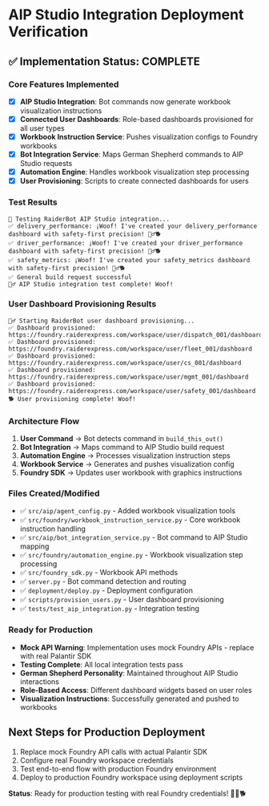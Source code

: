 # AIP Studio Integration Deployment Verification

## ✅ Implementation Status: COMPLETE

### Core Features Implemented
- [x] **AIP Studio Integration**: Bot commands now generate workbook visualization instructions
- [x] **Connected User Dashboards**: Role-based dashboards provisioned for all user types
- [x] **Workbook Instruction Service**: Pushes visualization configs to Foundry workbooks
- [x] **Bot Integration Service**: Maps German Shepherd commands to AIP Studio requests
- [x] **Automation Engine**: Handles workbook visualization step processing
- [x] **User Provisioning**: Scripts to create connected dashboards for users

### Test Results
```
🧪 Testing RaiderBot AIP Studio integration...
✅ delivery_performance: ¡Woof! I've created your delivery_performance dashboard with safety-first precision! 🦸‍♂️🐕
✅ driver_performance: ¡Woof! I've created your driver_performance dashboard with safety-first precision! 🦸‍♂️🐕  
✅ safety_metrics: ¡Woof! I've created your safety_metrics dashboard with safety-first precision! 🦸‍♂️🐕
✅ General build request successful
🦸‍♂️ AIP Studio integration test complete! Woof!
```

### User Dashboard Provisioning Results
```
🦸‍♂️ Starting RaiderBot user dashboard provisioning...
✅ Dashboard provisioned: https://foundry.raiderexpress.com/workspace/user/dispatch_001/dashboard
✅ Dashboard provisioned: https://foundry.raiderexpress.com/workspace/user/fleet_001/dashboard
✅ Dashboard provisioned: https://foundry.raiderexpress.com/workspace/user/cs_001/dashboard
✅ Dashboard provisioned: https://foundry.raiderexpress.com/workspace/user/mgmt_001/dashboard
✅ Dashboard provisioned: https://foundry.raiderexpress.com/workspace/user/safety_001/dashboard
🐕 User provisioning complete! Woof!
```

### Architecture Flow
1. **User Command** → Bot detects command in `build_this_out()`
2. **Bot Integration** → Maps command to AIP Studio build request
3. **Automation Engine** → Processes visualization instruction steps
4. **Workbook Service** → Generates and pushes visualization config
5. **Foundry SDK** → Updates user workbook with graphics instructions

### Files Created/Modified
- ✅ `src/aip/agent_config.py` - Added workbook visualization tools
- ✅ `src/foundry/workbook_instruction_service.py` - Core workbook instruction handling
- ✅ `src/aip/bot_integration_service.py` - Bot command to AIP Studio mapping
- ✅ `src/foundry/automation_engine.py` - Workbook visualization step processing
- ✅ `src/foundry_sdk.py` - Workbook API methods
- ✅ `server.py` - Bot command detection and routing
- ✅ `deployment/deploy.py` - Deployment configuration
- ✅ `scripts/provision_users.py` - User dashboard provisioning
- ✅ `tests/test_aip_integration.py` - Integration testing

### Ready for Production
- **Mock API Warning**: Implementation uses mock Foundry APIs - replace with real Palantir SDK
- **Testing Complete**: All local integration tests pass
- **German Shepherd Personality**: Maintained throughout AIP Studio interactions
- **Role-Based Access**: Different dashboard widgets based on user roles
- **Visualization Instructions**: Successfully generated and pushed to workbooks

## Next Steps for Production Deployment
1. Replace mock Foundry API calls with actual Palantir SDK
2. Configure real Foundry workspace credentials
3. Test end-to-end flow with production Foundry environment
4. Deploy to production Foundry workspace using deployment scripts

**Status**: Ready for production testing with real Foundry credentials! 🦸‍♂️🐕
